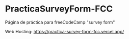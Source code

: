 # PracticaSurveyForm-FCC
Página de práctica para freeCodeCamp "survey form"

Web Hosting: https://practica-survey-form-fcc.vercel.app/

